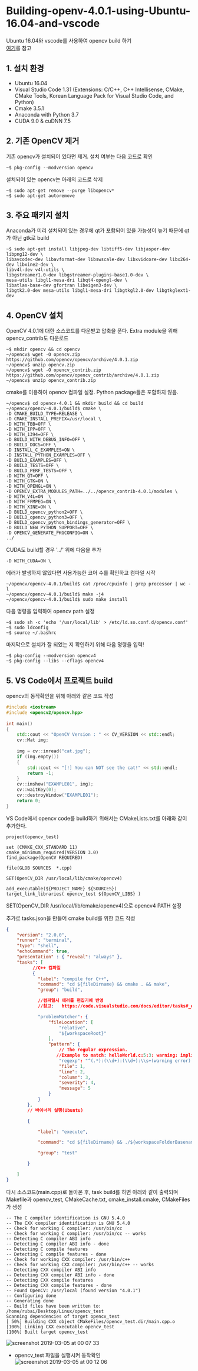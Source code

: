 # Building-openv-4.0.1-using-Ubuntu-16.04-and-vscode
Ubuntu 16.04와 vscode를 사용하여 opencv build 하기  
[여기](https://webnautes.tistory.com/1030?category=704653)를 참고

## 1. 설치 환경
* Ubuntu 16.04
* Visual Studio Code 1.31 (Extensions: C/C++, C++ Intellisense, CMake, CMake Tools, Korean Language Pack for Visual Studio Code, and Python)
* Cmake 3.5.1
* Anaconda with Python 3.7
* CUDA 9.0 & cuDNN 7.5

## 2. 기존 OpenCV 제거
기존 opencv가 설치되어 있다면 제거. 설치 여부는 다음 코드로 확인
```shell
~$ pkg-config --modversion opencv
```

설치되어 있는 opencv는 아래의 코드로 삭제
```shell
~$ sudo apt-get remove --purge libopencv*
~$ sudo apt-get autoremove
```

## 3. 주요 패키지 설치
Anaconda가 미리 설치되어 있는 경우에 qt가 포함되어 있을 가능성이 높기 때문에 qt가 아닌 gtk로 build
```shell
~$ sudo apt-get install libjpeg-dev libtiff5-dev libjasper-dev libpng12-dev \
libavcodec-dev libavformat-dev libswscale-dev libxvidcore-dev libx264-dev libxine2-dev \
libv4l-dev v4l-utils \
libgstreamer1.0-dev libgstreamer-plugins-base1.0-dev \
mesa-utils libgl1-mesa-dri libqt4-opengl-dev \
libatlas-base-dev gfortran libeigen3-dev \
libgtk2.0-dev mesa-utils libgl1-mesa-dri libgtkgl2.0-dev libgtkglext1-dev
```

## 4. OpenCV 설치
OpenCV 4.0.1에 대한 소스코드를 다운받고 압축을 푼다. Extra module을 위해 opencv_contrib도 다운로드
```shell
~$ mkdir opencv && cd opencv
~/opencv$ wget -O opencv.zip https://github.com/opencv/opencv/archive/4.0.1.zip
~/opencv$ unzip opencv.zip
~/opencv$ wget -O opencv_contrib.zip https://github.com/opencv/opencv_contrib/archive/4.0.1.zip
~/opencv$ unzip opencv_contrib.zip
```

cmake를 이용하여 opencv 컴파일 설정. Python package들은 포함하지 않음.
```shell
~/opencv$ cd opencv-4.0.1 && mkdir build && cd build
~/opencv/opencv-4.0.1/build$ cmake \
-D CMAKE_BUILD_TYPE=RELEASE \
-D CMAKE_INSTALL_PREFIX=/usr/local \
-D WITH_TBB=OFF \
-D WITH_IPP=OFF \
-D WITH_1394=OFF \
-D BUILD_WITH_DEBUG_INFO=OFF \
-D BUILD_DOCS=OFF \
-D INSTALL_C_EXAMPLES=ON \
-D INSTALL_PYTHON_EXAMPLES=OFF \
-D BUILD_EXAMPLES=OFF \
-D BUILD_TESTS=OFF \
-D BUILD_PERF_TESTS=OFF \
-D WITH_QT=OFF \
-D WITH_GTK=ON \
-D WITH_OPENGL=ON \
-D OPENCV_EXTRA_MODULES_PATH=../../opencv_contrib-4.0.1/modules \
-D WITH_V4L=ON  \
-D WITH_FFMPEG=ON \
-D WITH_XINE=ON \
-D BUILD_opencv_python2=OFF \
-D BUILD_opencv_python3=OFF \
-D BUILD_opencv_python_bindings_generator=OFF \
-D BUILD_NEW_PYTHON_SUPPORT=OFF \
-D OPENCV_GENERATE_PKGCONFIG=ON \
../
```
CUDA도 build할 경우 '../' 위에 다음을 추가
```
-D WITH_CUDA=ON \
```

에러가 발생하지 않았다면 사용가능한 코어 수를 확인하고 컴파일 시작
```shell
~/opencv/opencv-4.0.1/build$ cat /proc/cpuinfo | grep processor | wc -l
~/opencv/opencv-4.0.1/build$ make -j4
~/opencv/opencv-4.0.1/build$ sudo make install
```

다음 명령을 입력하여 opencv path 설정
```shell
~$ sudo sh -c 'echo '/usr/local/lib' > /etc/ld.so.conf.d/opencv.conf'
~$ sudo ldconfig
~$ source ~/.bashrc
```

마지막으로 설치가 잘 되었는 지 확인하기 위해 다음 명령을 입력!
```shell
~$ pkg-config --modversion opencv4
~$ pkg-config --libs --cflags opencv4
```

## 5. VS Code에서 프로젝트 build
opencv의 동작확인을 위해 아래와 같은 코드 작성
```cpp
#include <iostream>
#include <opencv2/opencv.hpp>
 
int main()
{
    std::cout << "OpenCV Version : " << CV_VERSION << std::endl;
    cv::Mat img;
 
    img = cv::imread("cat.jpg");
    if (img.empty())
    {
        std::cout << "[!] You can NOT see the cat!" << std::endl;
        return -1;
    }
    cv::imshow("EXAMPLE01", img);
    cv::waitKey(0);
    cv::destroyWindow("EXAMPLE01");
    return 0;
}

```
 
VS Code에서 opencv code를 build하기 위해서는 CMakeLists.txt를 아래와 같이 추가한다.
```
project(opencv_test)

set (CMAKE_CXX_STANDARD 11)
cmake_minimum_required(VERSION 3.0)
find_package(OpenCV REQUIRED)
 
file(GLOB SOURCES  *.cpp)

SET(OpenCV_DIR /usr/local/lib/cmake/opencv4) 

add_executable(${PROJECT_NAME} ${SOURCES})
target_link_libraries( opencv_test ${OpenCV_LIBS} )
```

SET(OpenCV_DIR /usr/local/lib/cmake/opencv4)으로 opencv4 PATH 설정

추가로 tasks.json을 만들어 cmake build를 위한 코드 작성
```json
{
    "version": "2.0.0",
    "runner": "terminal",
    "type": "shell",
    "echoCommand": true,
    "presentation" : { "reveal": "always" },
    "tasks": [
          //C++ 컴파일
          {
            "label": "compile for C++",
            "command": "cd ${fileDirname} && cmake . && make",
            "group": "build",

            //컴파일시 에러를 편집기에 반영
            //참고:   https://code.visualstudio.com/docs/editor/tasks#_defining-a-problem-matcher

            "problemMatcher": {
                "fileLocation": [
                    "relative",
                    "${workspaceRoot}"
                ],
                "pattern": {
                    // The regular expression. 
                   //Example to match: helloWorld.c:5:3: warning: implicit declaration of function 'prinft'
                    "regexp": "^(.*):(\\d+):(\\d+):\\s+(warning error):\\s+(.*)$",
                    "file": 1,
                    "line": 2,
                    "column": 3,
                    "severity": 4,
                    "message": 5
                }
            }
        },
        // 바이너리 실행(Ubuntu)

        {

            "label": "execute",

            "command": "cd ${fileDirname} && ./${workspaceFolderBasename} ",

            "group": "test"

        }

    ]
}
```
다시 소스코드(main.cpp)로 돌아온 후, task build를 하면 아래와 같이 출력되며 Makefile과 opencv_test, CMakeCache.txt, cmake_install.cmake, CMakeFiles가 생성
```
-- The C compiler identification is GNU 5.4.0
-- The CXX compiler identification is GNU 5.4.0
-- Check for working C compiler: /usr/bin/cc
-- Check for working C compiler: /usr/bin/cc -- works
-- Detecting C compiler ABI info
-- Detecting C compiler ABI info - done
-- Detecting C compile features
-- Detecting C compile features - done
-- Check for working CXX compiler: /usr/bin/c++
-- Check for working CXX compiler: /usr/bin/c++ -- works
-- Detecting CXX compiler ABI info
-- Detecting CXX compiler ABI info - done
-- Detecting CXX compile features
-- Detecting CXX compile features - done
-- Found OpenCV: /usr/local (found version "4.0.1") 
-- Configuring done
-- Generating done
-- Build files have been written to: /home/rubai/Desktop/Linux/opencv_test
Scanning dependencies of target opencv_test
[ 50%] Building CXX object CMakeFiles/opencv_test.dir/main.cpp.o
[100%] Linking CXX executable opencv_test
[100%] Built target opencv_test
```
![screenshot 2019-03-05 at 00 07 33](https://user-images.githubusercontent.com/42333563/53742071-24f05180-3edb-11e9-8d90-26ae7dbeeb39.jpg)

+ opencv_test 파일을 실행시켜 동작확인
![screenshot 2019-03-05 at 00 12 06](https://user-images.githubusercontent.com/42333563/53742156-549f5980-3edb-11e9-9ed1-49a2bc09a2c0.jpg)
